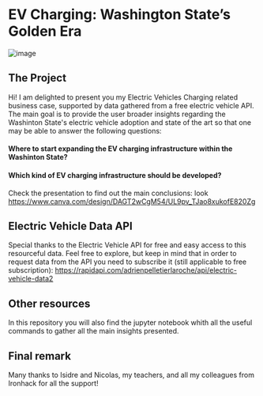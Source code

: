 # EV Charging: Washington State’s Golden Era
![image](https://github.com/user-attachments/assets/d8599e72-0b2f-4551-ac06-26ba74768c05)

## The Project
Hi! I am delighted to present you my Electric Vehicles Charging related business case, supported by data gathered from a free electric vehicle API.
The main goal is to provide the user broader insights regarding the Washinton State's electric vehicle adoption and state of the art so that one may be able to answer the following questions:
  #### Where to start expanding the EV charging infrastructure within the Washinton State?
  #### Which kind of EV charging infrastructure should be developed?
Check the presentation to find out the main conclusions: look https://www.canva.com/design/DAGT2wCgM54/UL9pv_TJao8xukofE820Zg

## Electric Vehicle Data API 
Special thanks to the Electric Vehicle API for free and easy access to this resourceful data.
Feel free to explore, but keep in mind that in order to request data from the API you need to subscribe it (still applicable to free subscription): https://rapidapi.com/adrienpelletierlaroche/api/electric-vehicle-data2 

## Other resources
In this repository you will also find the jupyter notebook whith all the useful commands to gather all the main insights presented.

## Final remark
Many thanks to Isidre and Nicolas, my teachers, and all my colleagues from Ironhack for all the support!
